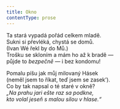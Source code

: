 ```yaml
---
title: Okno
contentType: prose
---
```


<section>

Ta stará vypadá pořád celkem mladě.  
Sukni si převléká, chystá se domů.  
(Ivan Wé řekl by do Mů.)  
Trošku se skloním a mám ho až k bradě —  
půjde to _bezpečně_ — i bez kondomu!

Pomalu píšu jak můj milovaný Hásek  
(neměl jsem to říkat, teď jsem se zasek’).  
Co by tak napsal o té staré v okně?  
_„Na prahu jari ešte raz sa podkne,  
kto volal jeseň s malou silou v hlase.“_

</section>
